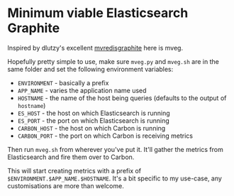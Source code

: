# Minimum viable Elasticsearch Graphite

Inspired by dlutzy's excellent [mvredisgraphite](https://github.com/dlutzy/mvredisgraphite) here is mveg.

Hopefully pretty simple to use, make sure `mveg.py` and `mveg.sh` are in the same folder and set the following environment variables:

* `ENVIRONMENT` - basically a prefix
* `APP_NAME` - varies the application name used
* `HOSTNAME` - the name of the host being queries (defaults to the output of `hostname`)
* `ES_HOST` - the host on which Elasticsearch is running
* `ES_PORT` - the port on which Elasticsearch is running
* `CARBON_HOST` - the host on which Carbon is running
* `CARBON_PORT` - the port on which Carbon is receiving metrics

Then run `mveg.sh` from wherever you've put it. It'll gather the metrics from Elasticsearch and fire them over to Carbon.

This will start creating metrics with a prefix of `$ENVIRONMENT.$APP_NAME.$HOSTNAME`. It's a bit specific to my use-case, any customisations are more than welcome.
